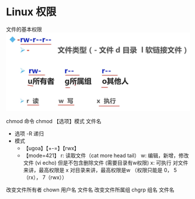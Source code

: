 # Linux 权限

文件的基本权限
![authority](../Images/linux/authority.png)

chmod 命令
chmod 【选项】模式 文件名

- 选项 -R 递归
- 模式 
	- 【ugoa】【+-=】【rwx】
	- 【mode=421】
r: 读取文件（cat more head tail）
w: 编辑，新增，修改文件 (vi echo) 但是不包含删除文件 (需要目录有w权限)
x: 可执行
对文件来讲，最高权限是 x
对目录来讲，最高权限是w （权限只能是 0， 5（rx）， 7（rwx））

改变文件所有者
chown 用户名 文件名
改变文件所属组
chgrp 组名 文件名